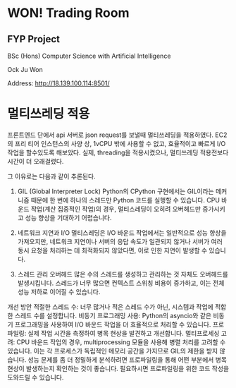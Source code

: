# WON! Trading Room

## FYP Project

BSc (Hons) Computer Science with Artificial Intelligence

Ock Ju Won

Address: http://18.139.100.114:8501/

# 멀티쓰레딩 적용

프론트엔드 단에서 api 서버로 json request를 보낼때 멀티쓰레딩을 적용하였다.
EC2의 프리 티어 인스턴스의 사양 상, 1vCPU 밖에 사용할 수 없고, 효율적이고 빠르게 I/O 작업을 할수있도록 해보았다.
실제, threading을 적용시켰으나, 멀티쓰레딩 적용전보다 시간이 더 오래걸렸다.

그 이유로는 다음과 같이 추론된다.

1. GIL (Global Interpreter Lock)
   Python의 CPython 구현에서는 GIL이라는 메커니즘 때문에 한 번에 하나의 스레드만 Python 코드를 실행할 수 있습니다. CPU 바운드 작업(계산 집중적인 작업)의 경우, 멀티스레딩이 오히려 오버헤드만 증가시키고 성능 향상을 기대하기 어렵습니다.

2. 네트워크 지연과 I/O
   멀티스레딩은 I/O 바운드 작업에서는 일반적으로 성능 향상을 가져오지만, 네트워크 지연이나 서버의 응답 속도가 일관되지 않거나 서버가 여러 동시 요청을 처리하는 데 최적화되지 않았다면, 이로 인한 지연이 발생할 수 있습니다.

3. 스레드 관리 오버헤드
   많은 수의 스레드를 생성하고 관리하는 것 자체도 오버헤드를 발생시킵니다. 스레드가 너무 많으면 컨텍스트 스위칭 비용이 증가하고, 이는 전체 성능 저하로 이어질 수 있습니다.

개선 방안
적절한 스레드 수: 너무 많거나 적은 스레드 수가 아닌, 시스템과 작업에 적합한 스레드 수를 설정합니다.
비동기 프로그래밍 사용: Python의 asyncio와 같은 비동기 프로그래밍을 사용하여 I/O 바운드 작업을 더 효율적으로 처리할 수 있습니다.
프로파일링: 실제 작업 시간을 측정하여 병목 현상을 발견하고 개선합니다.
멀티프로세싱 고려: CPU 바운드 작업의 경우, multiprocessing 모듈을 사용해 병렬 처리를 고려할 수 있습니다. 이는 각 프로세스가 독립적인 메모리 공간을 가지므로 GIL의 제한을 받지 않습니다.
성능 문제를 좀 더 정밀하게 분석하려면 프로파일링을 통해 어떤 부분에서 병목 현상이 발생하는지 확인하는 것이 좋습니다. 필요하시면 프로파일링을 위한 코드 작성을 도와드릴 수 있습니다.
